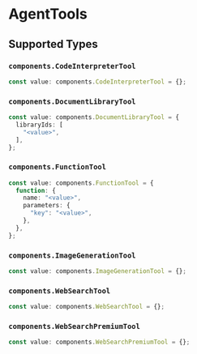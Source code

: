 # AgentTools


## Supported Types

### `components.CodeInterpreterTool`

```typescript
const value: components.CodeInterpreterTool = {};
```

### `components.DocumentLibraryTool`

```typescript
const value: components.DocumentLibraryTool = {
  libraryIds: [
    "<value>",
  ],
};
```

### `components.FunctionTool`

```typescript
const value: components.FunctionTool = {
  function: {
    name: "<value>",
    parameters: {
      "key": "<value>",
    },
  },
};
```

### `components.ImageGenerationTool`

```typescript
const value: components.ImageGenerationTool = {};
```

### `components.WebSearchTool`

```typescript
const value: components.WebSearchTool = {};
```

### `components.WebSearchPremiumTool`

```typescript
const value: components.WebSearchPremiumTool = {};
```

